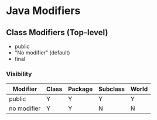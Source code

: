 # Java Modifiers
## Class Modifiers (Top-level)
- public
- "No modifier" (default)
- final

### Visibility
| Modifier | Class | Package | Subclass | World |
| --- | --- | --- | --- | --- |
| public | Y | Y | Y | Y |
| no modifier | Y | Y | N | N |
